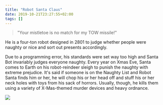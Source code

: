 ```yaml
---
title: "Robot Santa Claus"
date: 2019-10-21T23:27:55+02:00
tags: []
---
```


> "Your mistletoe is no match for my TOW missile!"

He is a four-ton robot designed in 2801 to judge whether people were naughty or nicе and sort out presents accordingly.

Due to a programming error, his standards were set way too high and Santa Bot invariably judges everyone naughty. Every year on Xmas Eve, Santa comes to Earth on his robot-reindeer sleigh to punish the naughty with extreme prejudice. It's said if someone is on the Naughty List and Robot Santa finds him or her, he will chop his or her head off and stuff his or her neck holes with toys from his sack of horrors. Usually, though, he kills them using a variety of X-Mas-themed murder devices and heavy ordnance.

![](/images/robot-santa-claus.jpg)
